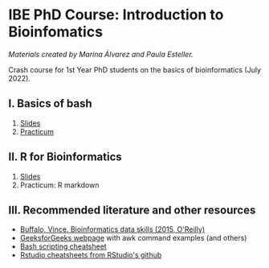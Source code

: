 # IBE PhD Course: Introduction to Bioinfomatics
*Materials created by Marina Álvarez and Paula Esteller.*


Crash course for 1st Year PhD students on the basics of bioinformatics (July 2022).

## I. Basics of bash

1. [Slides](https://docs.google.com/presentation/d/1oYIGeKcssganv4tV9kPVL_1GVsRiNtbaS1A5a5Fu7fo/edit?usp=sharing) 
2. [Practicum](https://pesteller.github.io/Intro2Bioinfo_course/)

## II. R for Bioinformatics
1. [Slides](https://docs.google.com/presentation/d/1jem2JXrsB3Sj4-v2sp_3t3i2vIG6_I6FhwPZ-wTPQdo/edit?usp=sharing)
2. Practicum: R markdown

## III. Recommended literature and other resources
* [Buffalo, Vince. Bioinformatics data skills (2015, O'Reilly)](https://www.oreilly.com/library/view/bioinformatics-data-skills/9781449367480/)
* [GeeksforGeeks webpage](https://www.geeksforgeeks.org/awk-command-unixlinux-examples/) with awk command examples (and others)
* [Bash scripting cheatsheet](https://devhints.io/bash)
* [Rstudio cheatsheets from RStudio's github](https://github.com/rstudio/cheatsheets)




